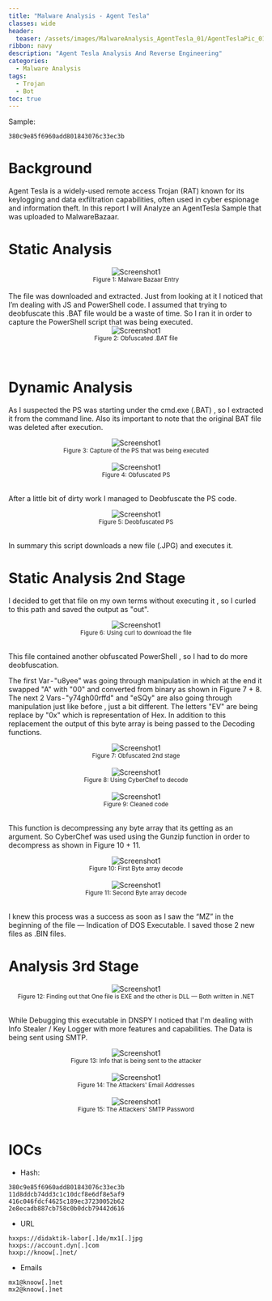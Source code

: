 ```yaml
---
title: "Malware Analysis - Agent Tesla"
classes: wide
header:
  teaser: /assets/images/MalwareAnalysis_AgentTesla_01/AgentTeslaPic_01.jpg
ribbon: navy
description: "Agent Tesla Analysis And Reverse Engineering"
categories:
  - Malware Analysis
tags:
  - Trojan
  - Bot
toc: true
---
```

Sample:
```
380c9e85f6960add801843076c33ec3b
```

# Background
Agent Tesla is a widely-used remote access Trojan (RAT) known for its keylogging and data exfiltration capabilities, often used in cyber espionage and information theft.
In this report I will Analyze an AgentTesla Sample that was uploaded to MalwareBazaar.

# Static Analysis
<div style="text-align: center;">
    <img src="/assets/images/MalwareAnalysis_AgentTesla_01/MalwareBazzaarEntry.png" alt="Screenshot1" />
    <br>
    <sub>Figure 1: Malware Bazaar Entry</sub>
</div>
<br>
The file was downloaded and extracted. Just from looking at it I noticed that I’m dealing with JS and PowerShell code. I assumed that trying to deobfuscate this .BAT file would be a waste of time. So I ran it in order to capture the PowerShell script that was being executed.

<div style="text-align: center;">
    <img src="/assets/images/MalwareAnalysis_AgentTesla_01/obfuscatedBat.png" alt="Screenshot1" />
    <br>
    <sub>Figure 2: Obfuscated .BAT file</sub>
</div>
<br>
<br>

# Dynamic Analysis
As I suspected the PS was starting under the cmd.exe (.BAT) , so I extracted it from the command line. Also its important to note that the original BAT file was deleted after execution.

<div style="text-align: center;">
    <img src="/assets/images/MalwareAnalysis_AgentTesla_01/PS_Execute.png" alt="Screenshot1" />
    <br>
    <sub>Figure 3: Capture of the PS that was being executed</sub>
</div>
<br>
<div style="text-align: center;">
    <img src="/assets/images/MalwareAnalysis_AgentTesla_01/obfuscated_PS_2.png" alt="Screenshot1" />
    <br>
    <sub>Figure 4: Obfuscated PS</sub>
</div>
<br>

After a little bit of dirty work I managed to Deobfuscate the PS code.
<div style="text-align: center;">
    <img src="/assets/images/MalwareAnalysis_AgentTesla_01/deobfuscated_PS.png" alt="Screenshot1" />
    <br>
    <sub>Figure 5: Deobfuscated PS</sub>
</div>
<br>

In summary this script downloads a new file (.JPG) and executes it.

# Static Analysis 2nd Stage

I decided to get that file on my own terms without executing it , so I curled to this path and saved the output as "out".

<div style="text-align: center;">
    <img src="/assets/images/MalwareAnalysis_AgentTesla_01/curl.PNG" alt="Screenshot1" />
    <br>
    <sub>Figure 6: Using curl to download the file</sub>
</div>
<br>

This file contained another obfuscated PowerShell , so I had to do more deobfuscation.

The first Var - "u8yee" was going through manipulation in which at the end it swapped "A" with "00" and converted from binary as shown in Figure 7 + 8.
The next 2 Vars - "y74gh00rffd" and "eSQy" are also going through manipulation just like before , just a bit different. The letters "EV" are being replace by "0x" which is representation of Hex. In addition to this replacement the output of this byte array is being passed to the Decoding functions.

<div style="text-align: center;">
    <img src="/assets/images/MalwareAnalysis_AgentTesla_01/obfuscated_PS_2ndStage.PNG" alt="Screenshot1" />
    <br>
    <sub>Figure 7: Obfuscated 2nd stage</sub>
</div>
<br>

<div style="text-align: center;">
    <img src="/assets/images/MalwareAnalysis_AgentTesla_01/Stage2_FromBinary_Phase1.png" alt="Screenshot1" />
    <br>
    <sub>Figure 8: Using CyberChef to decode</sub>
</div>
<br>

<div style="text-align: center;">
    <img src="/assets/images/MalwareAnalysis_AgentTesla_01/Stage2_FirstFunctionDecoded.PNG" alt="Screenshot1" />
    <br>
    <sub>Figure 9: Cleaned code</sub>
</div>
<br>

This function is decompressing any byte array that its getting as an argument.
So CyberChef was used using the Gunzip function in order to decompress as shown in Figure 10 + 11.

<div style="text-align: center;">
    <img src="/assets/images/MalwareAnalysis_AgentTesla_01/Stage2_Decoding_FirstArray.PNG" alt="Screenshot1" />
    <br>
    <sub>Figure 10: First Byte array decode</sub>
</div>
<br>


<div style="text-align: center;">
    <img src="/assets/images/MalwareAnalysis_AgentTesla_01/Stage2_Decoding_SecondArray.PNG" alt="Screenshot1" />
    <br>
    <sub>Figure 11: Second Byte array decode</sub>
</div>
<br>

I knew this process was a success as soon as I saw the “MZ” in the beginning of the file — Indication of DOS Executable. I saved those 2 new files as .BIN files.


# Analysis 3rd Stage

<div style="text-align: center;">
    <img src="/assets/images/MalwareAnalysis_AgentTesla_01/FindingStage3_Exe+dll.PNG" alt="Screenshot1" />
    <br>
    <sub>Figure 12: Finding out that One file is EXE and the other is DLL — Both written in .NET</sub>
</div>
<br>

While Debugging this executable in DNSPY I noticed that I'm dealing with Info Stealer / Key Logger with more features and capabilities.
The Data is being sent using SMTP.

<div style="text-align: center;">
    <img src="/assets/images/MalwareAnalysis_AgentTesla_01/DNSPY_GettingSystemInformation.PNG" alt="Screenshot1" />
    <br>
    <sub>Figure 13: Info that is being sent to the attacker</sub>
</div>
<br>

<div style="text-align: center;">
    <img src="/assets/images/MalwareAnalysis_AgentTesla_01/DNSPY_MailAddresses.PNG" alt="Screenshot1" />
    <br>
    <sub>Figure 14: The Attackers' Email Addresses</sub>
</div>
<br>

<div style="text-align: center;">
    <img src="/assets/images/MalwareAnalysis_AgentTesla_01/DNSPY_SMTP_Password.PNG" alt="Screenshot1" />
    <br>
    <sub>Figure 15: The Attackers' SMTP Password</sub>
</div>
<br>

# IOCs

- Hash:
```
380c9e85f6960add801843076c33ec3b
11d8ddcb74dd3c1c10dcf8e6df8e5af9
416c046fdcf4625c189ec37230052b62
2e8ecadb887cb758c0b0dcb79442d616
```
- URL
```
hxxps://didaktik-labor[.]de/mx1[.]jpg
hxxps://account.dyn[.]com
hxxp://knoow[.]net/
```
- Emails
```
mx1@knoow[.]net
mx2@knoow[.]net
```



